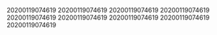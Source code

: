 20200119074619
20200119074619
20200119074619
20200119074619
20200119074619
20200119074619
20200119074619
20200119074619
20200119074619
